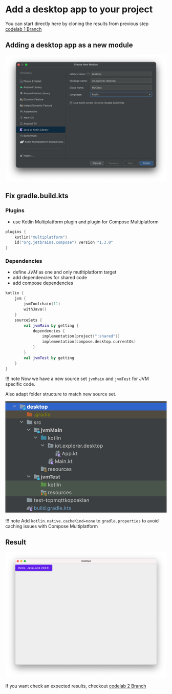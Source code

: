 # Add a desktop app to your project

You can start directly here by cloning the results from previous
step [codelab 1 Branch](https://github.com/michalharakal/kmp-workshop/tree/javaland2023/codelab-1/javaland2023/codelab/iot-explorer)

## Adding a desktop app as a new module

![Desktop](cl2-wizard-1.png)

## Fix gradle.build.kts


### Plugins
* use Kotlin Multiplatform plugin and plugin for Compose Multiplatform

```kotlin
plugins {
    kotlin("multiplatform")
    id("org.jetbrains.compose") version "1.3.0"
}
```


### Dependencies

* define *JVM* as one and only mutltiplatform target
* add dependencies for shared code
* add compose dependencies

```kotlin
kotlin {
    jvm {
        jvmToolchain(11)
        withJava()
    }
    sourceSets {
        val jvmMain by getting {
            dependencies {
                implementation(project(":shared"))
                implementation(compose.desktop.currentOs)
            }
        }
        val jvmTest by getting
    }
}
```

!!! note
Now we have a new source set `jvmMain` and `jvmTest` for JVM specific code.

Also adapt folder structure to match new source set.

![Desktop](cl2-folder-struct.png)

!!! note
Add `kotlin.native.cacheKind=none` to `gradle.properties` to avoid caching issues with Compose Multiplatform 

## Result

![Desktop](cl2-desktop-jl.png)


If you want check an expected results,
checkout [codelab 2 Branch](https://github.com/michalharakal/kmp-workshop/tree/javaland2023/codelab-2/javaland2023/codelab/iot-explorer)